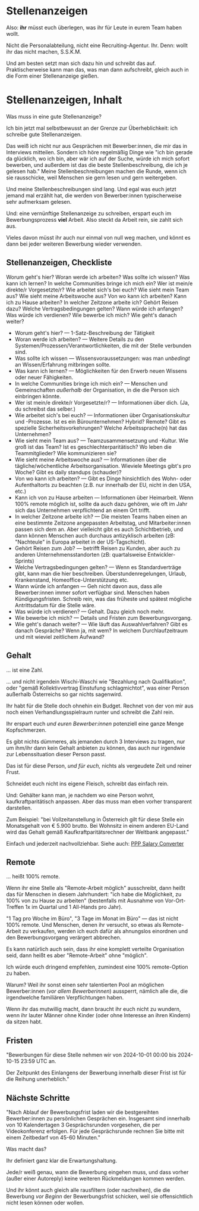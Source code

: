 # Stellenanzeigen

<!-- Note -->
Also: **ihr** müsst euch überlegen, was ihr für Leute in eurem Team haben wollt.

Nicht die Personalabteilung, nicht eine Recruiting-Agentur. Ihr.
Denn: wollt ihr das nicht machen, S.S.K.M.

Und am besten setzt man sich dazu hin und schreibt das auf.
Praktischerweise kann man das, was man dann aufschreibt, gleich auch in die Form einer Stellenanzeige gießen.


# Stellenanzeigen, Inhalt <!-- .element class="hidden" -->

Was muss in eine gute Stellenanzeige?

<!-- Note -->
Ich bin jetzt mal selbstbewusst an der Grenze zur Überheblichkeit: ich schreibe gute Stellenanzeigen.

Das weiß ich nicht nur aus Gesprächen mit Bewerber:innen, die mir das in Interviews mitteilen.
Sondern ich höre regelmäßig Dinge wie "ich bin gerade da glücklich, wo ich bin, aber wär ich auf der Suche, würde ich mich sofort bewerben, und außerdem ist das die beste Stellenbeschreibung, die ich je gelesen hab."
Meine Stellenbeschreibungen machen die Runde, wenn ich sie rausschicke, weil Menschen sie gern lesen und gern weitergeben.

Und meine Stellenbeschreibungen sind lang.
Und egal was euch jetzt jemand mal erzählt hat, die werden von Bewerber:innen typischerweise sehr aufmerksam gelesen.

Und: eine vernünftige Stellenanzeige zu schreiben, erspart euch im Bewerbungsprozess **viel** Arbeit.
Also steckt da Arbeit rein, sie zahlt sich aus.

Vieles davon müsst ihr auch nur einmal von null weg machen, und könnt es dann bei jeder weiteren Bewerbung wieder verwenden.


<!-- .slide: data-timing="300" -->
## Stellenanzeigen, Checkliste <!-- .element class="hidden" -->

<span class="fragment fade-in-then-semi-out">Worum geht's hier?</span>
<span class="fragment fade-in-then-semi-out">Woran werde ich arbeiten?</span>
<span class="fragment fade-in-then-semi-out">Was sollte ich wissen?</span>
<span class="fragment fade-in-then-semi-out">Was kann ich lernen?</span>
<span class="fragment fade-in-then-semi-out">In welche Communities bringe ich mich ein?</span>
<span class="fragment fade-in-then-semi-out">Wer ist mein/e direkte/r Vorgesetzte/r?</span>
<span class="fragment fade-in-then-semi-out">Wie arbeitet sich's bei euch?</span>
<span class="fragment fade-in-then-semi-out">Wie sieht mein Team aus?</span>
<span class="fragment fade-in-then-semi-out">Wie sieht meine Arbeitswoche aus?</span>
<span class="fragment fade-in-then-semi-out">Von wo kann ich arbeiten?</span>
<span class="fragment fade-in-then-semi-out">Kann ich zu Hause arbeiten?</span>
<span class="fragment fade-in-then-semi-out">In welcher Zeitzone arbeite ich?</span>
<span class="fragment fade-in-then-semi-out">Gehört Reisen dazu?</span>
<span class="fragment fade-in-then-semi-out">Welche Vertragsbedingungen gelten?</span>
<span class="fragment fade-in-then-semi-out">Wann würde ich anfangen?</span>
<span class="fragment fade-in-then-semi-out">Was würde ich verdienen?</span>
<span class="fragment fade-in-then-semi-out">Wie bewerbe ich mich?</span>
<span class="fragment fade-in-then-semi-out">Wie geht's danach weiter?</span>

<!-- Note -->
* Worum geht's hier? — 1-Satz-Beschreibung der Tätigkeit
* Woran werde ich arbeiten? — Weitere Details zu den Systemen/Prozessen/Verantwortlichkeiten, die mit der Stelle verbunden sind.
* Was sollte ich wissen — Wissensvoraussetzungen: was man *unbedingt* an Wissen/Erfahrung mitbringen sollte.
* Was kann ich lernen? — Möglichkeiten für den Erwerb neuen Wissens oder neuer Fähigkeiten.
* In welche Communities bringe ich mich ein? — Menschen und Gemeinschaften *außerhalb* der Organisation, in die die Person sich einbringen könnte.
* Wer ist mein/e direkte/r Vorgesetzte/r? — Informationen über dich. (Ja, du schreibst das selber.)
* Wie arbeitet sich's bei euch? — Informationen über Organisationskultur und -Prozesse. Ist es ein Bürounternehmen? Hybrid? Remote? Gibt es spezielle Sicherheitsvorkehrungen? Welche Arbeitssprache(n) hat das Unternehmen?
* Wie sieht mein Team aus? — Teamzusammensetzung und -Kultur. Wie groß ist das Team? Ist es geschlechterparitätisch? Wo leben die Teammitglieder? Wie kommunizieren sie?
* Wie sieht meine Arbeitswoche aus? — Informationen über die tägliche/wöchentliche Arbeitsorganisation. Wieviele Meetings gibt's pro Woche? Gibt es daily standups (schauder)?
* Von wo kann ich arbeiten? — Gibt es Dinge hinsichtlich des Wohn- oder Aufenthaltorts zu beachten (z.B. nur innerhalb der EU, nicht in den USA, etc.)
* Kann ich von zu Hause arbeiten — Informationen über Heimarbeit. Wenn 100% remote möglich ist, sollte da auch dazu gehören, wie oft im Jahr sich das Unternehmen verpflichtend an einem Ort trifft.
* In welcher Zeitzone arbeite ich? — Die meisten Teams haben einen an eine bestimmte Zeitzone angepassten Arbeitstag, und Mitarbeiter:innen passen sich dem an. Aber vielleicht gibt es auch Schichtbetrieb, und dann können Menschen auch durchaus antizyklisch arbeiten (zB: "Nachteule" in Europa arbeitet in der US-Tagschicht).
* Gehört Reisen zum Job? — betrifft Reisen zu Kunden, aber auch zu anderen Unternehmensstandorten (zB: quartalsweise Entwickler-Sprints)
* Welche Vertragsbedingungen gelten? — Wenn es Standardverträge gibt, kann man die hier beschreiben. Überstundenregelungen, Urlaub, Krankenstand, Homeoffice-Unterstützung etc.
* Wann würde ich anfangen — Geh nicht davon aus, dass alle Bewerber:innen immer sofort verfügbar sind. Menschen haben Kündigungsfristen. Schreib rein, was das früheste und spätest mögliche Antrittsdatum für die Stelle wäre.
* Was würde ich verdienen? — Gehalt. Dazu gleich noch mehr.
* Wie bewerbe ich mich? — Details und Fristen zum Bewerbungsvorgang.
* Wie geht's danach weiter? — Wie läuft das Auswahlverfahren? Gibt es danach Gespräche? Wenn ja, mit wem? In welchem Durchlaufzeitraum und mit wieviel zeitlichem Aufwand?


## Gehalt

... ist eine Zahl.

<!-- Note -->
... und nicht irgendein Wischi-Waschi wie "Bezahlung nach Qualifikation", oder "gemäß Kollektivvertrag Einstufung schlagmichtot", was einer Person außerhalb Österreichs so gar nichts sagenwird.

Ihr habt für die Stelle doch ohnehin ein Budget.
Rechnet von der von mir aus noch einen Verhandlungsspielraum runter und schreibt die Zahl rein.

Ihr erspart euch *und euren Bewerber:innen* potenziell eine ganze Menge Kopfschmerzen.

Es gibt nichts dümmeres, als jemanden durch 3 Interviews zu tragen, nur um ihm/ihr dann kein Gehalt anbieten zu können, das auch nur irgendwie zur Lebenssituation dieser Person passt.

Das ist für diese Person, *und für euch,* nichts als vergeudete Zeit und reiner Frust.

Schneidet euch nicht ins eigene Fleisch, schreibt das einfach rein.

Und: Gehälter kann man, je nachdem wo eine Person wohnt, kaufkraftparitätisch anpassen.
Aber das muss man eben vorher transparent darstellen.

Zum Beispiel: "bei Vollzeitanstellung in Österreich gilt für diese Stelle ein Monatsgehalt von € 5.900 brutto. Bei Wohnsitz in einem anderen EU-Land wird das Gehalt gemäß Kaufkraftparitätsrechner der Weltbank angepasst."

Einfach und jederzeit nachvollziehbar. Siehe auch: [PPP Salary Converter](https://www.chrislross.com/PPPConverter/)


## Remote

... heißt 100% remote.

<!-- Note -->
Wenn ihr eine Stelle als "Remote-Arbeit möglich" ausschreibt, dann heißt das für Menschen in diesem Jahrhundert: "ich habe die Möglichkeit, zu 100% von zu Hause zu arbeiten" (bestenfalls mit Ausnahme von Vor-Ort-Treffen 1x im Quartal und 1 All-Hands pro Jahr).

"1 Tag pro Woche im Büro", "3 Tage im Monat im Büro" — das ist nicht 100% remote.
Und Menschen, denen ihr versucht, so etwas als Remote-Arbeit zu verkaufen, werden ich euch dafür als ahnungslos einordnen und den Bewerbungsvorgang verärgert abbrechen.

Es kann natürlich auch sein, dass ihr eine komplett verteilte Organisation seid, dann heißt es aber "Remote-Arbeit" ohne "möglich".

Ich würde euch dringend empfehlen, zumindest eine 100% remote-Option zu haben.

Warum? Weil ihr sonst einen sehr talentierten Pool an möglichen Bewerber:innen (*vor allem Bewerberinnen*) aussperrt, nämlich alle die, die irgendwelche familiären Verpflichtungen haben.

Wenn ihr das mutwillig macht, dann braucht ihr euch nicht zu wundern, wenn ihr lauter Männer ohne Kinder (oder ohne Interesse an ihren Kindern) da sitzen habt.


## Fristen

<!-- Note -->
"Bewerbungen für diese Stelle nehmen wir von 2024-10-01 00:00 bis 2024-10-15 23:59 UTC an.

Der Zeitpunkt des Einlangens der Bewerbung innerhalb dieser Frist ist für die Reihung unerheblich."


## Nächste Schritte

<!-- Note -->
"Nach Ablauf der Bewerbungsfrist laden wir die bestgereihten Bewerber:innen zu persönlichen Gesprächen ein.
Insgesamt sind innerhalb von 10 Kalendertagen 3 Gesprächsrunden vorgesehen, die per Videokonferenz erfolgen.
Für jede Gesprächsrunde rechnen Sie bitte mit einem Zeitbedarf von 45-60 Minuten."

Was macht das?

Ihr definiert ganz klar die Erwartungshaltung.

Jede/r weiß genau, wann die Bewerbung eingehen muss, und dass vorher (außer einer Autoreply) keine weiteren Rückmeldungen kommen werden.

Und ihr könnt auch gleich alle rausfiltern (oder nachreihen), die die Bewerbung *vor Beginn* der Bewerbungsfrist schicken, weil sie offensichtlich nicht lesen können oder wollen.
